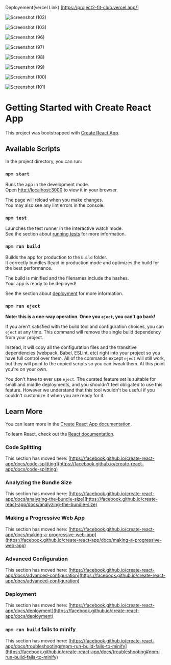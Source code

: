 Deployement(vercel Link):[https://project2-fit-club.vercel.app/]

![Screenshot (102)](https://user-images.githubusercontent.com/84452853/227749361-ad4a98aa-2547-4a18-beeb-ad4ed64a24fc.png)

![Screenshot (103)](https://user-images.githubusercontent.com/84452853/227749364-e66c5c3a-0e2d-400f-8b95-938ce119115a.png)

![Screenshot (96)](https://user-images.githubusercontent.com/84452853/227749392-2e4a441b-c803-4500-9614-1475b471df3d.png)

![Screenshot (97)](https://user-images.githubusercontent.com/84452853/227749394-ad1900d3-c6ff-4ab4-b660-50b9cac3d7c7.png)

![Screenshot (98)](https://user-images.githubusercontent.com/84452853/227749396-921b8237-33ed-4150-b755-0b3fbbf0ecd7.png)

![Screenshot (99)](https://user-images.githubusercontent.com/84452853/227749399-1c9dda51-1ee1-4816-831b-6c3fff689841.png)

![Screenshot (100)](https://user-images.githubusercontent.com/84452853/227749400-26b187a7-a068-4de7-ab4c-dbcc9f383b12.png)

![Screenshot (101)](https://user-images.githubusercontent.com/84452853/227749403-c5147cf3-6d68-45a8-bfb3-a3d2de676072.png)


# Getting Started with Create React App

This project was bootstrapped with [Create React App](https://github.com/facebook/create-react-app).

## Available Scripts

In the project directory, you can run:

### `npm start`

Runs the app in the development mode.\
Open [http://localhost:3000](http://localhost:3000) to view it in your browser.

The page will reload when you make changes.\
You may also see any lint errors in the console.

### `npm test`

Launches the test runner in the interactive watch mode.\
See the section about [running tests](https://facebook.github.io/create-react-app/docs/running-tests) for more information.

### `npm run build`

Builds the app for production to the `build` folder.\
It correctly bundles React in production mode and optimizes the build for the best performance.

The build is minified and the filenames include the hashes.\
Your app is ready to be deployed!

See the section about [deployment](https://facebook.github.io/create-react-app/docs/deployment) for more information.

### `npm run eject`

**Note: this is a one-way operation. Once you `eject`, you can't go back!**

If you aren't satisfied with the build tool and configuration choices, you can `eject` at any time. This command will remove the single build dependency from your project.

Instead, it will copy all the configuration files and the transitive dependencies (webpack, Babel, ESLint, etc) right into your project so you have full control over them. All of the commands except `eject` will still work, but they will point to the copied scripts so you can tweak them. At this point you're on your own.

You don't have to ever use `eject`. The curated feature set is suitable for small and middle deployments, and you shouldn't feel obligated to use this feature. However we understand that this tool wouldn't be useful if you couldn't customize it when you are ready for it.

## Learn More

You can learn more in the [Create React App documentation](https://facebook.github.io/create-react-app/docs/getting-started).

To learn React, check out the [React documentation](https://reactjs.org/).

### Code Splitting

This section has moved here: [https://facebook.github.io/create-react-app/docs/code-splitting](https://facebook.github.io/create-react-app/docs/code-splitting)

### Analyzing the Bundle Size

This section has moved here: [https://facebook.github.io/create-react-app/docs/analyzing-the-bundle-size](https://facebook.github.io/create-react-app/docs/analyzing-the-bundle-size)

### Making a Progressive Web App

This section has moved here: [https://facebook.github.io/create-react-app/docs/making-a-progressive-web-app](https://facebook.github.io/create-react-app/docs/making-a-progressive-web-app)

### Advanced Configuration

This section has moved here: [https://facebook.github.io/create-react-app/docs/advanced-configuration](https://facebook.github.io/create-react-app/docs/advanced-configuration)

### Deployment

This section has moved here: [https://facebook.github.io/create-react-app/docs/deployment](https://facebook.github.io/create-react-app/docs/deployment)

### `npm run build` fails to minify

This section has moved here: [https://facebook.github.io/create-react-app/docs/troubleshooting#npm-run-build-fails-to-minify](https://facebook.github.io/create-react-app/docs/troubleshooting#npm-run-build-fails-to-minify)
